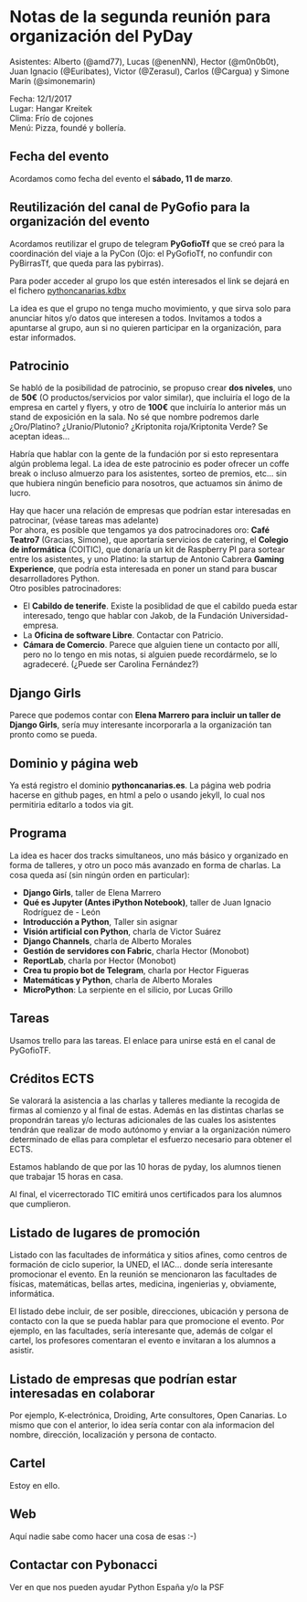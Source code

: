 # Notas de la segunda reunión para organización del PyDay

Asistentes: Alberto (@amd77), Lucas (@enenNN), Hector (@m0n0b0t),  Juan Ignacio (@Euribates), Victor (@Zerasul), Carlos (@Cargua) y Simone Marín (@simonemarin)

Fecha: 12/1/2017  
Lugar: Hangar Kreitek  
Clima: Frío de cojones  
Menú: Pizza, foundé y bollería.  

## Fecha del evento

Acordamos como fecha del evento el **sábado, 11 de marzo**.

## Reutilización del canal de PyGofio para la organización del evento

Acordamos reutilizar el grupo de telegram **PyGofioTf** que se creó para la coordinación del viaje a la PyCon (Ojo: el PyGofioTf, no confundir con PyBirrasTf, que queda para las pybirras).

Para poder acceder al grupo los que estén interesados el link se dejará en el fichero [pythoncanarias.kdbx](https://github.com/pythoncanarias/docs/blob/master/pythoncanarias.kdbx)

La idea es que el grupo no tenga mucho movimiento, y que sirva solo para anunciar hitos y/o datos que interesen a todos. Invitamos a todos a apuntarse al grupo, aun si no quieren participar en la organización, para estar informados.

## Patrocinio

Se habló de la posibilidad de patrocinio, se propuso crear **dos niveles**, uno de **50€** (O productos/servicios por valor similar), que incluiría el logo de la empresa en cartel y flyers, y otro de **100€** que incluiría lo anterior más un stand de exposición en la sala. No sé que nombre podremos darle ¿Oro/Platino? ¿Uranio/Plutonio? ¿Kriptonita roja/Kriptonita Verde? Se aceptan ideas...

Habría que hablar con la gente de la fundación por si esto representara algún problema legal. La idea de este patrocinio es poder ofrecer un coffe break o incluso almuerzo para los asistentes, sorteo de premios, etc... sin que hubiera ningún beneficio para nosotros, que actuamos sin ánimo de lucro.

Hay que hacer una relación de empresas que podrían estar interesadas en patrocinar, (véase tareas mas adelante)  
Por ahora, es posible que tengamos ya dos patrocinadores oro: **Café Teatro7** (Gracias, Simone), que aportaría servicios de catering, el **Colegio de informática** (COITIC), que donaría un kit de Raspberry PI para sortear entre los asistentes, y uno Platino: la startup de Antonio Cabrera **Gaming Experience**, que podría esta interesada en poner un stand para buscar desarrolladores Python.  
Otro posibles patrocinadores: 
    
- El **Cabildo de tenerife**. Existe la posiblidad de que el cabildo pueda estar interesado, tengo que hablar con Jakob, de la Fundación Universidad-empresa.
- La **Oficina de software Libre**. Contactar con Patricio.
- **Cámara de Comercio**. Parece que alguien tiene un contacto por allí, pero no lo tengo en mis notas, si alguien puede recordármelo, se lo agradeceré. (¿Puede ser Carolina Fernández?)

## Django Girls

Parece que podemos contar con **Elena Marrero para incluir un taller de Django Girls**, sería muy interesante incorporarla a la organización tan pronto como se pueda.

## Dominio y página web

Ya está registro el dominio **pythoncanarias.es**. La página web podria hacerse en github pages, en html a pelo o usando jekyll, lo cual nos permitiria editarlo a todos via git.

## Programa

La idea es hacer dos tracks simultaneos, uno más básico y organizado en forma de talleres, y otro un poco más avanzado en forma de charlas. La cosa queda así (sin ningún orden en particular):
    
- **Django Girls**, taller de Elena Marrero
- **Qué es Jupyter (Antes iPython Notebook)**, taller de Juan Ignacio Rodríguez de - León
- **Introducción a Python**, Taller sin asignar
- **Visión artificial con Python**, charla de Victor Suárez
- **Django Channels**, charla de Alberto Morales
- **Gestión de servidores con Fabric**, charla Hector (Monobot)
- **ReportLab**, charla por Hector (Monobot)
- **Crea tu propio bot de Telegram**, charla por Hector Figueras
- **Matemáticas y Python**, charla de Alberto Morales
- **MicroPython**: La serpiente en el silicio, por Lucas Grillo

## Tareas

Usamos trello para las tareas. El enlace para unirse está en el canal de PyGofioTF.

## Créditos ECTS

Se valorará la asistencia a las charlas y talleres mediante la recogida de firmas al comienzo y al final de estas. Además en las distintas charlas se propondrán tareas y/o lecturas adicionales de las cuales los asistentes tendrán que realizar de modo autónomo y enviar a la organización número determinado de ellas para completar el esfuerzo necesario para obtener el ECTS.

Estamos hablando de que por las 10 horas de pyday, los alumnos tienen que trabajar 15 horas en casa.

Al final, el vicerrectorado TIC emitirá unos certificados para los alumnos que cumplieron.

## Listado de lugares de promoción

Listado con las facultades de informática y sitios afines, como centros de formación de ciclo superior, la UNED, el IAC... donde sería interesante promocionar el evento. En la reunión se mencionaron las facultades de físicas, matemáticas, bellas artes, medicina, ingenierias y, obviamente, informática. 

El listado debe incluir, de ser posible, direcciones, ubicación y persona de contacto con la que se pueda hablar para que promocione el evento. Por ejemplo, en las facultades, sería interesante que, además de colgar el cartel, los profesores comentaran  el evento e invitaran a los alumnos a asistir.

## Listado de empresas que podrían estar interesadas en colaborar

Por ejemplo, K-electrónica, Droiding, Arte consultores, Open Canarias. Lo mismo que con el anterior, lo idea sería contar con ala informacion del nombre, dirección, localización y persona de contacto.

## Cartel

Estoy en ello.

## Web

Aquí nadie sabe como hacer una cosa de esas :-)

## Contactar con Pybonacci

Ver en que nos pueden ayudar Python España y/o la PSF
